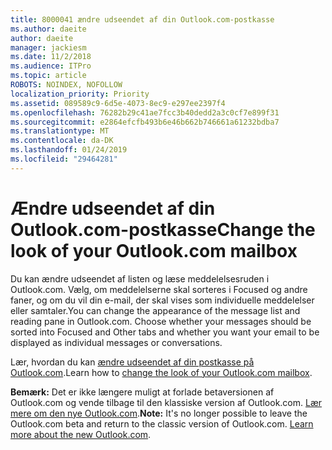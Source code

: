 ```yaml
---
title: 8000041 ændre udseendet af din Outlook.com-postkasse
ms.author: daeite
author: daeite
manager: jackiesm
ms.date: 11/2/2018
ms.audience: ITPro
ms.topic: article
ROBOTS: NOINDEX, NOFOLLOW
localization_priority: Priority
ms.assetid: 089589c9-6d5e-4073-8ec9-e297ee2397f4
ms.openlocfilehash: 76282b29c41ae7fcc3b40dedd2a3c0cf7e899f31
ms.sourcegitcommit: e2864efcfb493b6e46b662b746661a61232bdba7
ms.translationtype: MT
ms.contentlocale: da-DK
ms.lasthandoff: 01/24/2019
ms.locfileid: "29464281"
---
```

# <a name="change-the-look-of-your-outlookcom-mailbox"></a><span data-ttu-id="37841-102">Ændre udseendet af din Outlook.com-postkasse</span><span class="sxs-lookup"><span data-stu-id="37841-102">Change the look of your Outlook.com mailbox</span></span>

<span data-ttu-id="37841-p101">Du kan ændre udseendet af listen og læse meddelelsesruden i Outlook.com. Vælg, om meddelelserne skal sorteres i Focused og andre faner, og om du vil din e-mail, der skal vises som individuelle meddelelser eller samtaler.</span><span class="sxs-lookup"><span data-stu-id="37841-p101">You can change the appearance of the message list and reading pane in Outlook.com. Choose whether your messages should be sorted into Focused and Other tabs and whether you want your email to be displayed as individual messages or conversations.</span></span>
  
<span data-ttu-id="37841-105">Lær, hvordan du kan [ændre udseendet af din postkasse på Outlook.com](https://go.microsoft.com/fwlink/p/?linkid=2001401&amp;clcid=0x409).</span><span class="sxs-lookup"><span data-stu-id="37841-105">Learn how to [change the look of your Outlook.com mailbox](https://go.microsoft.com/fwlink/p/?linkid=2001401&amp;clcid=0x409).</span></span>
  
 <span data-ttu-id="37841-p102">**Bemærk:** Det er ikke længere muligt at forlade betaversionen af Outlook.com og vende tilbage til den klassiske version af Outlook.com. [Lær mere om den nye Outlook.com](https://go.microsoft.com/fwlink/p/?linkid=874356).</span><span class="sxs-lookup"><span data-stu-id="37841-p102">**Note:** It's no longer possible to leave the Outlook.com beta and return to the classic version of Outlook.com. [Learn more about the new Outlook.com](https://go.microsoft.com/fwlink/p/?linkid=874356).</span></span>
  

